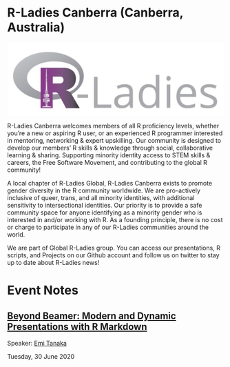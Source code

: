 
<!-- README.md is generated from README.Rmd. Please edit that file -->

# R-Ladies Canberra (Canberra, Australia)

<img src='logo.png' align="center" />

R-Ladies Canberra welcomes members of all R proficiency levels, whether
you’re a new or aspiring R user, or an experienced R programmer
interested in mentoring, networking & expert upskilling. Our community
is designed to develop our members’ R skills & knowledge through social,
collaborative learning & sharing. Supporting minority identity access to
STEM skills & careers, the Free Software Movement, and contributing to
the global R community\!

A local chapter of R-Ladies Global, R-Ladies Canberra exists to promote
gender diversity in the R community worldwide. We are pro-actively
inclusive of queer, trans, and all minority identities, with additional
sensitivity to intersectional identities. Our priority is to provide a
safe community space for anyone identifying as a minority gender who is
interested in and/or working with R. As a founding principle, there is
no cost or charge to participate in any of our R-Ladies communities
around the world.

We are part of Global R-Ladies group. You can access our presentations,
R scripts, and Projects on our Github account and follow us on twitter
to stay up to date about R-Ladies news\!

# Event Notes

## [Beyond Beamer: Modern and Dynamic Presentations with R Markdown](https://github.com/Alice1969/RLadiesCanberra/tree/master/events/30_6_2020)

Speaker: [Emi Tanaka](https://emitanaka.org)

Tuesday, 30 June 2020

